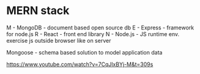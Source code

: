 # MERN stack


M - MongoDB - document based open source db
E - Express - framework for node.js
R - React - front end library
N - Node.js - JS runtime env. exercise js outside browser like on server

Mongoose - schema based solution to model application data

https://www.youtube.com/watch?v=7CqJlxBYj-M&t=309s